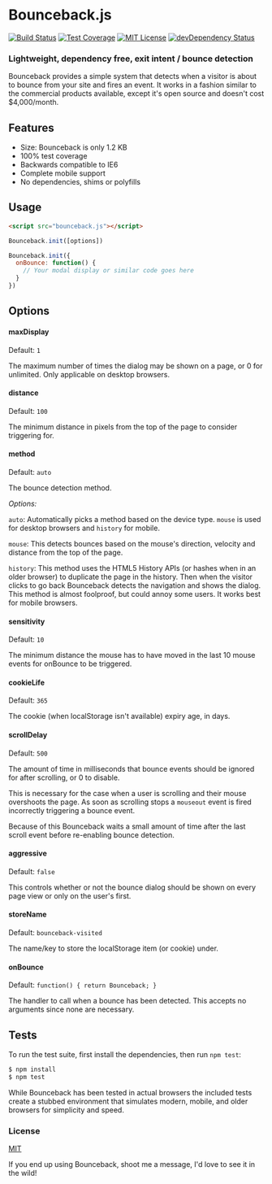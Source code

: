 # Bounceback.js

[![Build Status][travis-image]][travis-url] [![Test Coverage][coveralls-image]][coveralls-url] [![MIT License][license-image]][license-url] [![devDependency Status][devdep-image]][devdep-url]

### Lightweight, dependency free, exit intent / bounce detection

Bounceback provides a simple system that detects when a visitor is about to bounce from your site and fires an event.  It works in a fashion similar to the commercial products available, except it's open source and doesn't cost $4,000/month.


## Features

 - Size: Bounceback is only 1.2 KB
 - 100% test coverage
 - Backwards compatible to IE6
 - Complete mobile support
 - No dependencies, shims or polyfills


## Usage

```html
<script src="bounceback.js"></script>
```

```js
Bounceback.init([options])

Bounceback.init({
  onBounce: function() {
    // Your modal display or similar code goes here
  }
})
```


## Options

#### maxDisplay

Default: `1`

The maximum number of times the dialog may be shown on a page, or 0 for unlimited.  Only applicable on desktop browsers.

#### distance

Default: `100`

The minimum distance in pixels from the top of the page to consider triggering for.

#### method

Default: `auto`

The bounce detection method.

*Options:*

   `auto`: Automatically picks a method based on the device type.  `mouse` is used for desktop browsers and `history` for mobile.

   `mouse`: This detects bounces based on the mouse's direction, velocity and distance from the top of the page.

   `history`: This method uses the HTML5 History APIs (or hashes when in an older browser) to duplicate the page in the history.  Then when the visitor clicks to go back Bounceback detects the navigation and shows the dialog.  This method is almost foolproof, but could annoy some users.  It works best for mobile browsers.

#### sensitivity

Default: `10`

The minimum distance the mouse has to have moved in the last 10 mouse events for onBounce to be triggered.

#### cookieLife

Default: `365`

The cookie (when localStorage isn't available) expiry age, in days.

#### scrollDelay

Default: `500`

The amount of time in milliseconds that bounce events should be ignored for after scrolling, or 0 to disable.

This is necessary for the case when a user is scrolling and their mouse overshoots the page.  As soon as scrolling stops a `mouseout` event is fired incorrectly triggering a bounce event.

Because of this Bounceback waits a small amount of time after the last scroll event before re-enabling bounce detection.

#### aggressive

Default: `false`

This controls whether or not the bounce dialog should be shown on every page view or only on the user's first.

#### storeName

Default: `bounceback-visited`

The name/key to store the localStorage item (or cookie) under.

#### onBounce

Default: `function() { return Bounceback; }`

The handler to call when a bounce has been detected.  This accepts no arguments since none are necessary.


## Tests

  To run the test suite, first install the dependencies, then run `npm test`:

```bash
$ npm install
$ npm test
```

  While Bounceback has been tested in actual browsers the included tests create a stubbed environment that simulates modern, mobile, and older browsers for simplicity and speed.


### License

  [MIT](LICENSE)

  If you end up using Bounceback, shoot me a message, I'd love to see it in the wild!

[travis-url]: https://travis-ci.org/AMKohn/bounceback
[travis-image]: https://img.shields.io/travis/AMKohn/bounceback.svg?style=flat
[devdep-url]: https://david-dm.org/AMKohn/bounceback#info=devDependencies
[devdep-image]: https://david-dm.org/AMKohn/bounceback/dev-status.svg?style=flat
[coveralls-url]: https://coveralls.io/r/AMKohn/bounceback?branch=master
[coveralls-image]: https://img.shields.io/coveralls/AMKohn/bounceback.svg?style=flat
[license-image]: http://img.shields.io/badge/license-MIT-blue.svg?style=flat
[license-url]: LICENSE